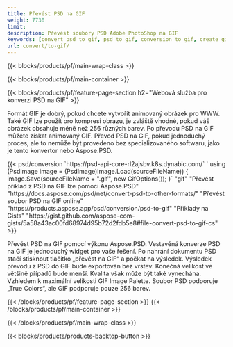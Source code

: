 ```yaml
---
title: Převést PSD na GIF
weight: 7730
limit: 
description: Převést soubory PSD Adobe PhotoShop na GIF
keywords: [convert psd to gif, psd to gif, conversion to gif, create gif from psd, print psd as gif]
url: convert/to-gif/
---
```


{{< blocks/products/pf/main-wrap-class >}}

{{< blocks/products/pf/main-container >}}

{{< blocks/products/pf/feature-page-section h2="Webová služba pro konverzi PSD na GIF" >}}
<p>Formát GIF je dobrý, pokud chcete vytvořit animovaný obrázek pro WWW. Také GIF lze použít pro kompresi obrazu, je zvláště vhodné, pokud váš obrázek obsahuje méně než 256 různých barev. Po převodu PSD na GIF můžete získat animovaný GIF. Převod PSD na GIF, pokud jednoduchý proces, ale to nemůže být provedeno bez specializovaného softwaru, jako je tento konvertor nebo Aspose.PSD.</p>
{{< psd/conversion `https://psd-api-core-rl2ajsbv.k8s.dynabic.com/` 
`    using (PsdImage image = (PsdImage)Image.Load(sourceFileName))
    {
        image.Save(sourceFileName + ".gif",  new GifOptions());
    }` 
"gif" 
"Převést příklad z PSD na GIF lze pomocí Aspose.PSD"  "https://docs.aspose.com/psd/net/convert-psd-to-other-formats/" 
"Převést soubor PSD na GIF online" "https://products.aspose.app/psd/conversion/psd-to-gif" 
"Příklady na Gists" "https://gist.github.com/aspose-com-gists/5a58a43ac00fd68974d95b72d2fdb5e8#file-convert-psd-to-gif-cs" >}}
<p>Převést PSD na GIF pomocí výkonu Aspose.PSD. Vestavěná konverze PSD na GIF je jednoduchý widget pro vaše řešení. Po nahrání dokumentu PSD stačí stisknout tlačítko „převést na GIF“ a počkat na výsledek. Výsledek převodu z PSD do GIF bude exportován bez vrstev. Konečná velikost ve většině případů bude menší. Kvalita však může být také vynechána. Vzhledem k maximální velikosti GIF Image Palette. Soubor PSD podporuje „True Colors“, ale GIF podporuje pouze 256 barev. </p>
{{< /blocks/products/pf/feature-page-section >}}
{{< /blocks/products/pf/main-container >}}


{{< /blocks/products/pf/main-wrap-class >}}

{{< blocks/products/products-backtop-button >}}
